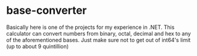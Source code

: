 # base-converter
Basically here is one of the projects for my experience in .NET. This calculator can convert numbers from binary, octal, decimal and hex to any of the aforementioned bases. Just make sure not to get out of int64's limit (up to about 9 quintillion)
